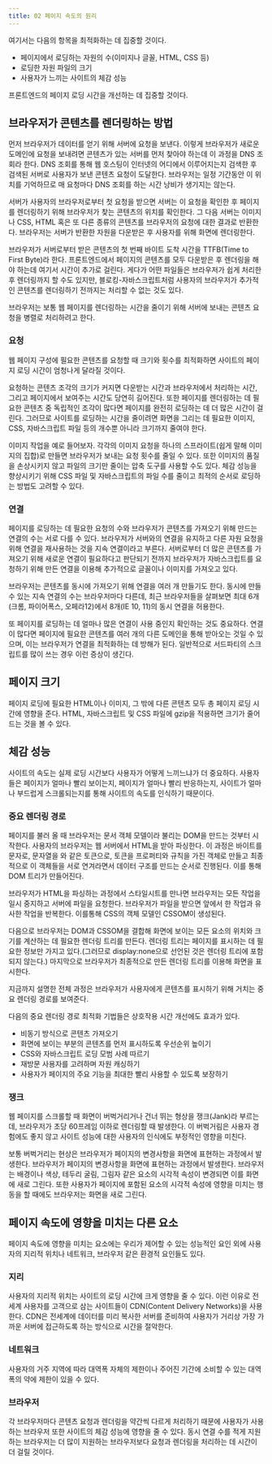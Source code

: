 ```yaml
---
title: 02 페이지 속도의 원리
---
```


여기서는 다음의 항목을 최적화하는 데 집중할 것이다.

- 페이지에서 로딩하는 자원의 수(이미지나 글꼴, HTML, CSS 등)
- 로딩한 자원 파일의 크기
- 사용자가 느끼는 사이트의 체감 성능

프론트엔드의 페이지 로딩 시간을 개선하는 데 집중할 것이다.

## 브라우저가 콘텐츠를 렌더링하는 방법

먼저 브라우저가 데이터를 얻기 위해 서버에 요청을 보낸다. 이렇게 브라우저가 새로운 도메인에 요청을 보내려면 콘텐츠가 있는 서버를 먼저 찾아야 하는데 이 과정을 DNS 조회라 한다. DNS 조회를 통해 웹 호스팅이 인터넷의 어디에서 이루어지는지 검색한 후 검색된 서버로 사용자가 보낸 콘텐츠 요청이 도달한다. 브라우저는 일정 기간동안 이 위치를 기억하므로 매 요청마다 DNS 조회를 하는 시간 낭비가 생기지는 않는다.

서버가 사용자의 브라우저로부터 첫 요청을 받으면 서버는 이 요청을 확인한 후 페이지를 렌더링하기 위해 브라우저가 찾는 콘텐츠의 위치를 확인한다. 그 다음 서버는 이미지나 CSS, HTML 혹은 또 다른 종류의 콘텐츠를 브라우저의 요청에 대한 결과로 반환한다. 브라우저는 서버가 반환한 자원을 다운받은 후 사용자를 위해 화면에 렌더링한다.

브라우저가 서버로부터 받은 콘텐츠의 첫 번째 바이트 도착 시간을 TTFB(Time to First Byte)라 한다. 프론트엔드에서 페이지의 콘텐츠를 모두 다운받은 후 렌더링을 해야 하는데 여기서 시간이 추가로 걸린다. 게다가 어떤 파일들은 브라우저가 쉽게 처리한 후 렌더링까지 할 수도 있지만, 블로킹-자바스크립트처럼 사용자의 브라우저가 추가적인 콘텐츠를 렌더링하기 전까지는 처리할 수 없는 것도 있다.

브라우저는 보통 웹 페이지를 렌더링하는 시간을 줄이기 위해 서버에 보내는 콘텐츠 요청을 병렬로 처리하려고 한다.

### 요청

웹 페이지 구성에 필요한 콘텐츠를 요청할 때 크기와 횟수를 최적화하면 사이트의 페이지 로딩 시간이 엄청나게 달라질 것이다.

요청하는 콘텐츠 조각의 크기가 커지면 다운받는 시간과 브라우저에서 처리하는 시간, 그리고 페이지에서 보여주는 시간도 당연히 길어진다. 또한 페이지를 렌더링하는 데 필요한 콘텐츠 중 독립적인 조각이 많다면 페이지를 완전히 로딩하는 데 더 많은 시간이 걸린다. 그러므로 사이트를 로딩하는 시간을 줄이려면 화면을 그리는 데 필요한 이미지, CSS, 자바스크립트 파일 등의 개수뿐 아니라 크기까지 줄여야 한다.

이미지 작업을 예로 들어보자. 각각의 이미지 요청을 하나의 스프라이트(쉽게 말해 이미지의 집합)로 만들면 브라우저가 보내는 요청 횟수를 줄일 수 있다. 또한 이미지의 품질을 손상시키지 않고 파일의 크기만 줄이는 압축 도구를 사용할 수도 있다. 체감 성능을 향상시키기 위해 CSS 파일 및 자바스크립트의 파일 수를 줄이고 최적의 순서로 로딩하는 방법도 고려할 수 있다.

### 연결

페이지를 로딩하는 데 필요한 요청의 수와 브라우저가 콘텐츠를 가져오기 위해 만드는 연결의 수는 서로 다를 수 있다. 브라우저가 서버와의 연결을 유지하고 다른 자원 요청을 위해 연결을 재사용하는 것을 지속 연결이라고 부른다. 서버로부터 더 많은 콘텐츠를 가져오기 위해 새로운 연결이 필요하다고 판단되기 전까지 브라우저가 자바스크립트를 요청하기 위해 만든 연결을 이용해 추가적으로 글꼴이나 이미지를 가져오고 있다.

브라우저는 콘텐츠를 동시에 가져오기 위해 연결을 여러 개 만들기도 한다. 동시에 만들 수 있는 지속 연결의 수는 브라우저마다 다른데, 최근 브라우저들을 살펴보면 최대 6개(크롬, 파이어폭스, 오페라12)에서 8개(IE 10, 11)의 동시 연결을 허용한다.

또 페이지를 로딩하는 데 얼마나 많은 연결이 사용 중인지 확인하는 것도 중요하다. 연결이 많다면 페이지에 필요한 콘텐츠를 여러 개의 다른 도메인을 통해 받아오는 것일 수 있으며, 이는 브라우저가 연결을 최적화하는 데 방해가 된다. 일반적으로 서드파티의 스크립트를 많이 쓰는 경우 이런 증상이 생긴다.

## 페이지 크기

페이지 로딩에 필요한 HTML이나 이미지, 그 밖에 다른 콘텐츠 모두 총 페이지 로딩 시간에 영향을 준다. HTML, 자바스크립트 및 CSS 파일에 gzip을 적용하면 크기가 줄어드는 것을 볼 수 있다.

## 체감 성능

사이트의 속도는 실제 로딩 시간보다 사용자가 어떻게 느끼느냐가 더 중요하다. 사용자들은 페이지가 얼마나 빨리 보이는지, 페이지가 얼마나 빨리 반응하는지, 사이트가 얼마나 부드럽게 스크롤되는지를 통해 사이트의 속도를 인식하기 때문이다.

### 중요 렌더링 경로

페이지를 불러 올 때 브라우저는 문서 객체 모델이라 불리는 DOM을 만드는 것부터 시작한다. 사용자의 브라우저는 웹 서버에서 HTML을 받아 파싱한다. 이 과정은 바이트를 문자로, 문자열을 <body>와 같은 토큰으로, 토큰을 프로퍼티와 규칙을 가진 객체로 만들고 최종적으로 이 객체들을 서로 연겨라면서 데이터 구조를 만드는 순서로 진행된다. 이를 통해 DOM 트리가 만들어진다.

브라우저가 HTML을 파싱하는 과정에서 스타일시트를 만나면 브라우저는 모든 작업을 일시 중지하고 서버에 파일을 요청한다. 브라우저가 파일을 받으면 앞에서 한 작업과 유사한 작업을 반복한다. 이를통해 CSS의 객체 모델인 CSSOM이 생성된다.

다음으로 브라우저는 DOM과 CSSOM을 결합해 화면에 보이는 모든 요소의 위치와 크기를 계산하는 데 필요한 렌더링 트리를 만든다. 렌더링 트리는 페이지를 표시하는 데 필요한 정보만 가지고 있다.(그러므로 display:none으로 선언된 것은 렌더링 트리에 포함되지 않는다.) 마지막으로 브라우저가 최종적으로 만든 렌더링 트리를 이용해 화면을 표시한다.

지금까지 설명한 전체 과정은 브라우저가 사용자에게 콘텐츠를 표시하기 위해 거치는 중요 렌더링 경로를 보여준다.

다음의 중요 렌더링 경로 최적화 기법들은 상호작용 시간 개선에도 효과가 있다.

- 비동기 방식으로 콘텐츠 가져오기
- 화면에 보이는 부분의 콘텐츠를 먼저 표시하도록 우선순위 높이기
- CSS와 자바스크립트 로딩 모범 사례 따르기
- 재방문 사용자를 고려하며 자원 캐싱하기
- 사용자가 페이지의 주요 기능을 최대한 빨리 사용할 수 있도록 보장하기

### 쟁크

웹 페이지를 스크롤할 때 화면이 버벅거리거나 건너 뛰는 형상을 쟁크(Jank)라 부르는데, 브라우저가 초당 60프레임 이하로 렌더링할 때 발생한다. 이 버벅거림은 사용자 경험에도 좋지 않고 사이트 성능에 대한 사용자의 인식에도 부정적인 영향을 미친다.

보통 버벅거리는 현상은 브라우저가 페이지의 변경사항을 화면에 표현하는 과정에서 발생한다. 브라우저가 페이지의 변경사항을 화면에 표현하는 과정에서 발생한다. 브라우저는 배경이나 색상, 테두리 굴림, 그림자 같은 요소의 시각적 속성이 변경되면 이를 화면에 새로 그린다. 또한 사용자가 페이지에 포함된 요소의 시각적 속성에 영향을 미치는 행동을 할 때에도 브라우저는 화면을 새로 그린다.

## 페이지 속도에 영향을 미치는 다른 요소

페이지 속도에 영향을 미치는 요소에는 우리가 제어할 수 있는 성능적인 요인 외에 사용자의 지리적 위치나 네트워크, 브라우저 같은 환경적 요인들도 있다.

### 지리

사용자의 지리적 위치는 사이트의 로딩 시간에 크게 영향을 줄 수 있다. 이런 이유로 전세계 사용자를 고객으로 삼는 사이트들이 CDN(Content Delivery Networks)을 사용한다. CDN은 전세계에 데이터를 미리 복사한 서버를 준비하여 사용자가 거리상 가장 가까운 서버에 접근하도록 하는 방식으로 시간을 절악한다.

### 네트워크

사용자의 거주 지역에 따라 대역폭 자체의 제한이나 주어진 기간에 소비할 수 있는 대역폭의 약에 제한이 있을 수 있다.

### 브라우저

각 브라우저마다 콘텐츠 요청과 렌더링을 약간씩 다르게 처리하기 때문에 사용자가 사용하는 브라우저 또한 사이트의 체감 성능에 영향을 줄 수 있다. 동시 연결 수를 적게 지원하는 브라우저는 더 많이 지원하는 브라우저보다 요청과 렌더링을 처리하는 데 시간이 더 걸릴 것이다.
